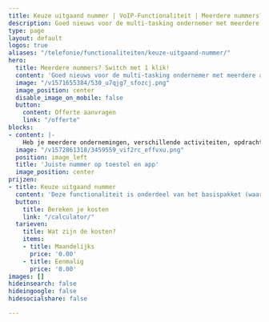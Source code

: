 ```yaml
---
title: Keuze uitgaand nummer | VoIP-Functionaliteit | Meerdere nummers? Switch met 1 klik!
description: Goed nieuws voor de multi-tasking ondernemer met meerdere activiteiten Callvoip biedt de keuze met welk nummer je uitbelt.
type: page
layout: default
logos: true
aliases: "/telefonie/functionaliteiten/keuze-uitgaand-nummer/"
hero:
  title: Meerdere nummers? Switch met 1 klik!
  content: 'Goed nieuws voor de multi-tasking ondernemer met meerdere activiteiten Callvoip biedt de keuze met welk nummer je uitbelt. En dat gewoon met één druk op de knop, van je toestel, of van de gratis app. Laat de klant zien wie je bent, transparantie wordt beloond met een optimale klantrespons.'
  image: "/v1571655384/530_u7qjg7_sfozcj.png"
  image_position: center
  disable_image_on_mobile: false
  button:
    content: Offerte aanvragen
    link: "/offerte"
blocks:
- content: |-
    Heb je meerdere ondernemingen, verschillende activiteiten, opdrachtgevers of projecten? Per medewerker kun je instellen wie welk nummer kan meesturen. Maak knopjes op het toestel om dit met één klik te wisselen. En ja, ook via de Qaller Plus smartphone app kun je je uitgaande nummer snel aanpassen. <br><br><a href="https://www.callvoip.nl/ondersteuning/extra-features/multiple-caller-id/" class="button">Hoe werkt het?</a>
  image: "/v1572861318/3459559_vif2rc_effvxu.png"
  position: image_left
  title: 'Juiste nummer op toestel en app'
  image_position: center
prijzen:
- title: Keuze uitgaand nummer
  content: 'Deze functionaliteit is onderdeel van het basispakket (waar u €7,50 excl. BTW voor betaalt)'
  button:
    title: Bereken je kosten
    link: "/calculator/"
  tarieven:
    title: Wat zijn de kosten?
    items:
    - title: Maandelijks
      price: '0.00'
    - title: Eenmalig
      price: '0.00'
images: []
hideinsearch: false
hideingoogle: false
hidesocialshare: false

---
```

